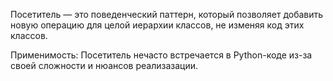 Посетитель — это поведенческий паттерн, который позволяет добавить новую операцию для целой иерархии классов, не изменяя код этих классов.

Применимость: Посетитель нечасто встречается в Python-коде из-за своей сложности и нюансов реализазации.